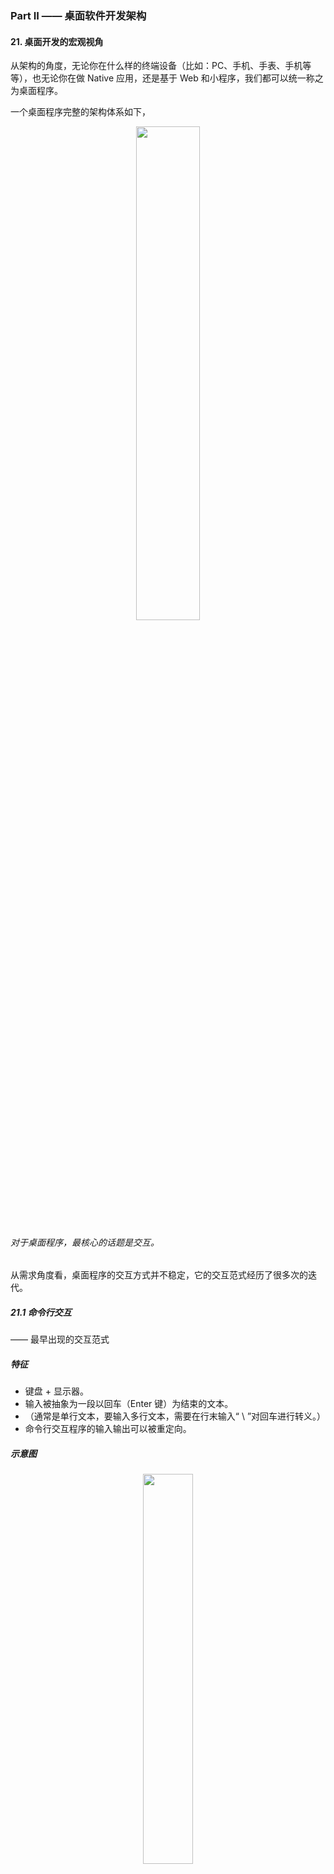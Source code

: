 ### Part II —— 桌面软件开发架构

#### 21. 桌面开发的宏观视角
从架构的角度，无论你在什么样的终端设备（比如：PC、手机、手表、手机等等），也无论你在做 Native 应用，还是基于 Web 和小程序，我们都可以统一称之为桌面程序。

一个桌面程序完整的架构体系如下，
<div align="center"><img src="pics/architecture-of-desktop-application.png" width="45%"></div>

###### 对于桌面程序，最核心的话题是交互。

从需求角度看，桌面程序的交互方式并不稳定，它的交互范式经历了很多次的迭代。

##### 21.1 命令行交互
—— 最早出现的交互范式

##### 特征
* 键盘 + 显示器。
* 输入被抽象为一段以回车（Enter 键）为结束的文本。
* （通常是单行文本，要输入多行文本，需要在行末输入“ \ ”对回车进行转义。）
* 命令行交互程序的输入输出可以被重定向。

##### 示意图
<div align="center"><img src="pics/paradigm-of-command-line-app.png" width="40%"></div>

##### 21.2 字符界面
* 键盘 + 显示器。
* 输入不再是一段文本，而是键盘按键事件（KeyDown 和 KeyUp）。
* 输出也不是一段文本，而是可以修改屏幕任何位置显示的字符。
* （此时，键盘的功用在需求上分化为两个：一是输入文本，二是输入命令。）
* 从输入文本的角度，需要有当前输入的光标（Caret）位置。

##### 示意图
<div align="center"><img src="pics/paradigm-of-character-ui-app.png" width="40%"></div>

上图的 TDI 含义是字符设备接口（Text Device Interface），它指的是一组向屏幕绘制文本的方法集合。 类似这样：
```go
func ClearScreen()
func DrawText(x, y int, text string)
```

##### 21.3 图形界面
—— 一个划时代的变化

##### 特征
* 键盘 + 鼠标 + 显示器 + 音箱。
* 与字符界面时期相比，图形界面时代变化的根源是输出的变化：从字符变成像素。
* 为什么会出现鼠标？ 因为屏幕精度太高，用键盘的方向键改变当前位置既笨拙又不方便。
* 为什么出现音箱？ 原因很平凡，只不过是声音设备演进的自然结果。以前是内置喇叭，现在是外置音箱。
* （与字符界面程序相比，图形界面程序还有一个重大变化：多窗口！！ 窗口（Window），也有人会把它叫视图（View）。）

###### 复杂的窗口会切分出多个逻辑独立的子窗口，以降低单个窗口的程序复杂性。

##### 示意图
<div align="center"><img src="pics/paradigm-of-graphical-ui-app.png" width="40%"></div>

上图的 GDI 含义是图形设备接口（Graphic Device Interface），它指的是一组向指定窗口(不是屏幕)绘制图形的方法集合。绘制的对象包括有几何图形、图像、文本等。

##### 注意
一旦界面涉及复杂的窗口系统，交互变得非常复杂。为了降低编程的负担，窗口系统往往接管了桌面程序的主逻辑，提供了一套基于事件驱动的编程框架，**业务代码由窗口系统提供的界面框架所驱动。**

##### 21.4 移动时代
鼠标交互方式被淘汰，变成了多点触摸。
###### “键盘 + 鼠标 + 显示器” ⇨ 触摸屏

##### 特征
* 触摸屏 + 麦克风 + 内置扬声器。
* 音箱被内置到手机中，变成内置扬声器。这些变化因移动设备便携性的述求引起。
* 从架构的角度，它们并没有引起实质性的变化，只是鼠标事件变成了触摸事件。

##### 智能交互
—— 麦克风让计算机多了一个输入：语音。

三种典型用法：
* 在应用内把语音录下来，直接作为类似照片视频的媒体消息，或者识别为文本去应用（比如语音搜索）。
* 作为语音输入法输入文本。（用法 1 的特例，因为输入法在操作系统中有特殊地位而单独列出。）
* 基于语音助手来交互。（类似 Siri）

##### 语音交互示意图
<div align="center"><img src="pics/paradigm-of-voice-ui-app.jpg" width="40%"></div>

###### 语音交互与图形界面，由于其复杂性，通常其业务代码都由交互系统提供的框架所驱动。

##### 21.5 总结
交互体验越来越自然，但从编程的角度来说，如果没有操作系统支持，实现难度也将越来越高。

同时也说明了一点： 桌面操作系统和服务端操作系统的演进方向非常不一样。 （桌面操作系统的演进方向主要是交互范式的迭代。）

#### 22. 图形界面程序的框架
—— 关注点聚焦于现在仍然占主流地位的图形界面程序。

###### 实现一个图形界面程序，最大的复杂性在于不同操作系统的使用接口完全不同，差异非常巨大。

好在，尽管操作系统的使用接口有异，但基本的大逻辑差不多。

##### 22.1 事件
无论是什么桌面操作系统，每个进程都有一个全局的事件队列（Event Queue）。

###### 当我们在键盘上按了一个键、移动或者点击鼠标、触摸屏幕等等，都会产生一个事件（Event），并由操作系统负责将它扔到进程的事件队列。

大体流程如下，
* 硬件产生了一个硬件中断；
* 操作系统的硬件中断处理程序收到对应事件；
* 确定事件的目标进程；
* 事件被放入目标进程的事件队列。

##### 22.2 窗口与事件响应
一个窗口响应发送给它的事件（Event），修改内部的状态，然后调用 GDI 绘制子系统更新界面显示。

##### 响应事件的常见机制有两种，
* 事件处理类(EventHandler 或叫 Responder)
* 委托(delegate)

（事件处理类）自定义的窗口类会直接或间接从事件处理类继承。 （委托）事件处理不是收到事件的人自己来做，而是把它委托给了别人。

##### 思考： onPaint 或 onDraw
为什么会有这样的事件？ 想象以下场景：两个窗口存在遮挡，当我们移动一个窗口，以前被遮挡的部分现在不再被遮挡。
操作系统并不会帮我们保存被遮挡的窗口内容，而是发送 onPaint 事件给对应的窗口让它重新绘制。

##### 22.3 事件分派 —— 事件是怎么从全局的事件队列（Event Queue）到窗口的?
这就是事件分派（Event Dispatch）过程，它通常由一个事件分派循环（Event Dispatch Loop）来完成。

Windows 平台，类似以下流程，
```go
func RunLoop() {
  for {
    msg, ok := winapi.GetMessage() // 从事件队列中取出一个消息
    if !ok {
      break
    }
    winapi.TranslateMessage(msg)
    winapi.DispatchMessage(msg)
  }
}
```

其中，TranslateMessage 函数可能会比较陌生，它负责的是将键盘按键事件（onKeyDown、onKeyUp）转化为字符事件（onChar）。 敲击到文本输入的转换。

对于嵌套窗口，交互变得更为复杂。此时，事件分派依赖的是**事件处理链（EventHandler Chain）**。
* 首先由焦点窗口响应，再逐层上升，直到最顶层的窗口。

##### 22.4 窗口内容绘制
在收到 onPaint 或 onDraw 消息时，就要绘制窗口内容了，此时需要操作系统的 GDI 子系统。

从大分类来说，首先需要确定绘制的内容是 2D or 3D，
* 对于 2D 内容，操作系统 GDI 子系统往往有较好的支持，但不同平台终究还是会有较大的差异。
* 对于 3D 内容来说，OpenGL 这样的跨平台方案占据了今天的主流市场，而 Vulkan 号称是 NextGL。

###### 对于 GDI 的优化，GDI 优化往往通过硬件加速来完成，真正的关键角色是在硬件厂商这里。

##### 22.5 通用控件
为了进一步简化开发过程，操作系统往往还提供了一些通用的界面元素，通常我们称之为控件 (Control)。

###### 不同操作系统提供的基础控件大同小异。不过一些处理细节上的差异往往会成为跨平台开发的坑。

##### 22.6 总结
图形界面程序的三大块内容：事件、窗口事件响应、窗口内容绘制。 这些机制都是由操作系统提供支持。

###### 我们身处在由操作系统约定的编程框架中，这是桌面编程的特点。
<div align="center"><img src="pics/different-ui-os-subsystem-of-desktop-software.jpg" width="45%"></div>

这还不是全部。要做一个跨平台的桌面应用程序并不容易，我们需要面对的平台太多，
* PC：Windows、MacOS、Linux 等；
* PC 浏览器：Chrome、Safri、Firefox 等；
* 手机 / 平板 / 手表：Android（不同手机厂商也会有细节差异）、iOS 等；
* 小程序：微信、支付宝、快应用等。

怎么安排不同平台的优先级？怎么规划未来版本的迭代计划？选择什么样的跨平台方案？这些问题在业务架构之外，极其考验架构师的决策能力。

#### 23. 桌面程序的架构建议
—— 站在应用架构的角度，聊聊如何设计一个桌面应用程序。

前面的桌面程序框架介绍，都是站在操作系统交互子系统的角度分析。

现在从软件设计模式角度来分析。

##### 23.1 从 MVC 说起
关于桌面程序，听得最多的莫过于 MVC 这个架构范式。 MVC 全称是 “模型 (Model) - 视图 (View) - 控制器 (Controller)”。
<div align="center"><img src="pics/paradigm-of-mvc-pattern.png" width="45%"></div>

* Model 是数据。
* View 是数据的显示结果，同时也接受用户的交互动作，也就是事件。
* **Controller 负责 Process（处理），以 “Model + 由 View 转发的事件” 作为 Input，处理的结果（Output）仍然是 Model，作用是更新 Model 的数据。**
* **注意： Model 的数据更新后，发送 DataChanged 事件，View 会在监听并收到 DataChanged 事件后，更新 View。**

##### 23.2 MVP
对 MVC 模式做些细微的调整，就会产生一些变种。

##### MVP 模式 （Model-View-Presenter）
* Model 的数据更新发出 DataChanged 事件后，由 Controller 负责监听并 Update View。
<div align="center"><img src="pics/paradigm-of-mvp-pattern.png" width="45%"></div>

##### 23.3 思考： 如何判断程序架构是否优良？哪种架构范式比较好？
架构优劣的评判标准。 比较知名且重要的一些基本原则如下：
* 最低耦合原则。 不同子系统（或模块）之间有最少的交互频率，最简洁且自然的接口。
* 单一职责原则。 不要让一个子系统（或模块）干多件事情，也不要让它不干事情。

##### 23.4 深入理解 Model 层的意义
Model 层是承载业务逻辑的 DOM，即 “文档对象模型（Document Object Mode）”。 **直白理解，DOM 是 “面向对象” 意义上的数据。它不只是有数据结构，也有访问接口。**

##### 对于 Model 层，有两种常见的架构误区
* 误区一： 让 Controller 层直接操作数据库，也就是拿数据库的读写接口作为 Model 层的接口。
* 误区二： 用所谓的 ORM 技术来实现 Model 层，让 Controller 直接操作 ORM。

###### Model 层的真正价值所在是： Model 层的使用接口最重要的是要自然体现业务的需求。

##### Why?
* 只有这样（直接自然体现业务的需求），Model 层的边界才是稳定的，才与你基于的技术无关。

(是用了 MySQL，还是用了 NoSQL？是直接裸写 SQL 语句，还是基于 ORM？这都没关系，未来喜欢了还可以改。)

* 从界面编程角度看，Model 层越厚越好。 （逻辑更多向 Model 层倾斜，那么 Controller 层就简洁很多。）

因为，Model 层是和操作系统的界面程序框架最为无关的部分，是最容易测试的部分，也同时是跨平台最容易的部分。

###### 如果用一句话来描述 Model 层的职责，那么应该是 “负责业务需求的内核逻辑” —— “DataCore”。

##### Model 层为何要发出 DataChanged 事件？
这是从 Model 层的独立性考虑。 Model 层作为架构的最底层，它不需要知道其他层的存在。有了 DataChanged 事件，上层就能够感知到 Model 层的变化，从而作出自己的反应。

###### 如果还记得之前反复强调的：稳定点与变化点。显然，DataChanged 事件就是 Model 层面对需求变化点的对策。

##### 23.5 深入理解 View 层的意义
View 层首要的责任，是负责界面呈现。

界面呈现的两个选择，
* 直接调用 GDI 接口自己画。
* 创建子 View 让别人画。

View 层的另一个责任是被自然带来的： 响应用户交互事件的入口。 这是操作系统的界面编程框架决定的。

理想情况下，View 应该把自己所有的事件都委托（delegate）出去，不要自己干。 但是....View 层有以下问题需要考虑：

* View 层不一定会负责生成所有用户看到的 View。

（例如：有的 View 是 Controller 在做某个逻辑的过程中临时生成的，那么这样的 View 就应该是 Controller 的一部分。）

* View 层可能需要非常友好的委托（delegate）机制的的支持。

（例如：一组界面元素的交互事件共同做委托。）

* 负责界面呈现，意味着 View 层和 Model 层的关系非常紧密。

（这可能会导致 Model 层要为 View 层提供一些专享的只读访问接口。需要确保这些访问接口不要扩散使用。）

* 负责界面呈现，看似只是根据数据绘制界面，似乎很简单，但实则不简单。

（例如：有时为了效率，需要做局部更新的优化。）

###### 在局部更新这个优化足够复杂时，我们往往不得不在 Model 和 View 之间，再额外引入一层 ViewModel 层来做这个事情。

ViewModel 层顾名思义，是为 View 的界面呈现而设计的 Model 层，它的数据组织更接近于 View 的表达。
<div align="center"><img src="pics/paradigm-of-model-view-viewmodel.png" width="45%"></div>

##### Model-View-ViewModel 的例子
一个极端但又很典型的例子是 Word。 它是数据流式的文档，但是，界面显示常以页面视图方式，内容是分页显示的。

这种情况下就需要有一个 ViewModel 层是按分页显示的结构来组织数据。 其中负责维持 Model 与 ViewModel 层的数据一致性的模块，我们叫排版引擎。

###### 从理解上来讲，更倾向于认为 ViewModel 是 View 层的一部分，只不过是 View 层太复杂而进行了再次拆分的结果。 而不是单独作为一个模式。

##### 23.6 深入理解 Controller 层的意义
Controller 层是负责用户交互的。 可以有很多个 Controller，分别负责不同的用户交互需...

Controller 层与 Model 和 View 的差异：
* Model 层是一个整体。虽然这一个层会有很多类，但是它们共同构成了一个完整的逻辑：DOM。
* View 层也是一个整体，它是 DOM 的界面呈现，是 DOM 的镜像。
* 负责用户交互的 Controller 层，是被正交分解的，彼此完全没有耦合关系。

一个 Controller 模块，可能包含一些属于自己的辅助 View，也会接受 View 层委托的一些事件，由事件驱动自己。

###### Controller 层最应该思考的问题是代码的内聚性。哪些代码是相关的，是应该放在一起的，需要一一理清。

如果设计恰当，Controller 之间应该是完全无关的。而且要干掉某一个交互特别容易，都不需要删除该 Controller 本身相关的代码，只需要把创建该 Controller 的一行代码注释掉就可以。

##### 23.7 Model - View - Controller 的层次
从分层角度，
* Model 层在最底层；
* View 层在中间，它持有 Model 层的 DOM 指针；
* Controller 层在最上方，它知道 Model 和 View 层，通过 DOM 接口操作 Model 层，但不操作 View 去改变数据，而是监听兴趣事件。

###### 如果 View 层提供了抽象得当的事件绑定接口，将发现，Controller 层大部分的逻辑都与操作系统提供的界面编程框架无关（除了可能的辅助View的需要），是跨平台的。

##### MVC 各个模块是如何串起来的？
应用程序（Application）。 在应用开始的时候，它就把 Model 层、View 层，我们感兴趣的若干 Controller 模块都创建好，建立了彼此的关联。

##### 23.8 桌面应用程序的第二大需求
—— 提供应用程序的二次开发接口（API，全称为 Application Programming Interface）。

###### 提供了 API 的应用程序，意味着它身处一个应用生态之中，可以与其他应用程序完美协作。

##### 通过哪一层提供 API 接口？
倾向于认为最佳的选择是在 ViewModel 层。

#### 24. Web 开发：浏览器、小程序与 PWA
—— 原生应用(Native App)之外

##### 24.1 浏览器
##### 从商业价值的角度看，浏览器带来了三个重大进步，
* **软件服务化。** 产品交付从单机软件转向云服务，同时，社会分工发生巨变，任何一个环节都可能成长出一个超级节点，进而吞噬上下游，让服务链条更短。
* **随时发布。** 人们快速试验自己的想法，不必过度因为顾虑软件质量召回而束手束脚。(服务端可以及时更新与处理，所谓的召回和传统意义已不同。)
* **跨平台。** 浏览器消除了不同操作系统平台的差异性。

##### 从界面开发的角度看，浏览器带来的重大变化，
* **操作系统的窗口系统被颠覆。** 一个网页只是一个窗口，不再有父子窗口。网页中的界面元素都是一个虚拟视图，常规的通用控件(input,image,div等)和自绘窗口(canvas)都一样。
* **窗口的绘制机制变了。** 之前是调用操作系统的 GDI 生成界面，现在换成了 HTML+CSS。
* **语言限制。** 浏览器长期以来只支持 JavaScript 一门语言。
* **B/S 架构。** 无论是 B/S 还是 C/S，本质上还是软件服务化。这对软件架构产生了巨大影响。 （从 server 端看，系统从单用户变成了多用户。从 browser/client 端看，仍然是单用户，但是没有了数据。）

从 MVC 角度分析 HTML+CSS，我们不能把它理解为 View 层，它其实是 ViewModel 层。 View 层由谁干掉了？浏览器。怎么做到局部更新优化的？你不必关心，浏览器已完成支持。
###### 这事的真正价值超过你的想象。它大幅提升了桌面应用开发的效率。

##### 24.2 小程序
小程序引发的思考
<div align="center"><img src="pics/thinking-caused-by-webapp.png" width="35%"></div>

##### 为什么微信小程序必然会成功？
因为，有 7 亿人同时使用的操作系统，很少。小程序变成了一支巨大的新兴力量，成为真正意义上的国产操作系统，对抗着 Android 和 iOS 两大移动操作系统生态。

##### 小程序生态仍然存在的诸多问题
* 最为关键的，是标准不统一。 虽然都叫小程序，但是它们的接口各自都在快速迭代，谈不上让开发者一次开发，到处可用。

##### 小程序和传统的 Web 开发有何不同？
其实有很大不同。小程序更像是 Native 程序在线化。 小程序是一个应用。
* 我们需要提交应用给微信或支付宝，它们掌控着 App 的生杀大权。
* 更牛的是，他们可以下线一个已经有千万甚至上亿级别用户的 App，让他们一无所有。

###### 这个风险如此之高，所有的厂商在拥抱微信的同时，必然时时刻刻想着如何逃离微信。

##### 思考： Facebook 扎克伯格的成功
```
在发布 Libra 的时候，他选择的是让一步，放弃 Control。
让一步，其实就是进一百步。
```

##### 24.3 PWA
—— 移动应用的在线化，Google 也同样在探索。

Google 的移动浏览器方案，叫 PWA，全称 “Progressive Web App”。

PWA 开始于 2015 年，比微信小程序早很多，并得到了苹果和微软的支持。从这个角度来说，PWA 的潜力不容小觑。

##### 怎么理解 PWA？
可以理解为海外版的小程序。

##### PWA 与小程序的差别在哪？
* 关注焦点不同。 PWA 更技术化，精力重心放在如何让 PWA 在断网情况下和本地应用有更一致的体验。小程序关注点在如何撬动这么庞大的用户市场。
* 演进思路不同。 PWA 基本上以兼容并对 Web 进行逐步改造升级为导向。
* PWA 并没有中心化的 AppStore，它更像是一项技术标准。

##### 怎么看待 PWA 的未来？
PWA 相比小程序来说太传统。 小程序符合现代操作系统的 “账号 (Account)- 支付 (Pay)- 应用市场 (AppStore)” 的商业闭环，但是 PWA 并没有账号，也没有支付。

#### 25. 跨平台与 Web 开发的建议

##### 25.1 跨平台桌面程序开发
跨平台的桌面程序开发是一个超级难题。无数人前仆后继，但至今为止，仍然没有称得上真正深入人心的解决方案。

原因如下，
* 操作系统。 不同的操作系统抽象的界面程序框架并不一致。
* 屏幕尺寸。 即使相同的操作系统，在不同尺寸的屏幕上，交互的范式也会存在很大的差异性。

放弃某个操作系统，就意味着放弃某个流量入口，也就意味着放弃这些用户。。。

##### 目前主流的跨平台方案
<div align="center"><img src="pics/solutions-for-cross-platform.jpg" width="40%"></div>

目前来说，还很难说哪个方案会胜出。

###### 总之： “每一次统一的努力，都最终变成新的分裂”。

##### 25.2 Web 开发
Web 的 B/S 架构意味着编写软件有了更高的复杂性。 表现如下，
* 多用户。 用户的数据不再是保存在 Client（Browser）端，而是存储在 Server 端。
* 更高的数据可靠性要求。 数据在 Client 端，客户自己对数据的可靠性负责。数据在 Server 端，服务提供方对数据的可靠性负责。
* 更多可能的分工安排。 分为两大流派：胖前端与胖后端。

##### MVC 框架在浏览器下的样子
界面的局部更新是一个复杂的话题，浏览器通过引入 HTML+CSS 这样的 ViewModel 层把它解决了。

现在，MVC 模式变成了 MVMP 模式，全称为 “Model-ViewModel-Presenter”。
<div align="center"><img src="pics/mvmp-pattern-of-browser.png" width="45%"></div>

* 事件响应过程。 浏览器的 View 收到用户的交互事件，它把事件委托给 ViewModel 层，并且通过 HTML DOM 暴露出来。
* Model 层的数据变化（DataChanged）事件。 Presenter 层更新界面（Update View）并不是操作 View，而是 ViewModel。

##### Server 端的架构
<div align="center"><img src="pics/architecture-of-web-server.jpg" width="45%"></div>

到了 Web 开发，同样需要二次开发接口，只是，二次开发接口不再是在 Client 端完成，而是在 Server 端完成。
###### Server 端支持直接的 API 调用（Web API），以支持自动化（Automation）方面的需求。

注意，
* Web 层和 Model 层的假设不同，Web 层是基于会话的（Session-based），因为它负责用户的接入，每个用户登录后，会形成一个个会话（Session）。
* 在服务端，Session-based Model 和 Session-based ViewModel 并不发生直接关联，它们通过浏览器这一侧的 Model 和 ViewModel，响应用户的交互。

##### Session-based Model 是什么样的呢？
其实是 Multi-User Model 层的转译。把多租户的 API 转译成单租户的场景。

##### Session-based ViewModel
是一些 HTML+JavaScript+CSS 文件。它是真正的 Web 业务入口，通过互联网把自己的数据返回给浏览器，浏览器基于 ViewModel 渲染出 View。

##### 25.3 总结
从跨平台来说，这是桌面程序员（也叫“大前端”）永远的痛。
###### 计划赶不上变化，用来形容大前端程序员面临的窘境是一点都不过分的。

从 Web 开发来说，MVC 变成了 MVMP（Model-ViewModel-Presenter）。
###### MVMP 依旧需要认真对待 Model 层，认真思考它的使用接口是什么样的，把 Model 层做厚。

#### 26. 桌面开发的未来

##### 26.1 桌面平台的演进与未来
谈未来前，首先看看过去。
* PC 时代，本地桌面操作系统主流的有 Windows、MacOS、Linux。为了消除平台差异，出现了 QT、wxWidgets 这样的跨平台解决方案。
* PC 浏览器。 浏览器并不是为跨平台而来，但是除了干成了软件服务化外，也干成了跨平台这件事情。

（浏览器时代）在软件服务化和跨平台开发的双重优势下，软件厂商们趋之若鹜。

今天手表、电视机、汽车，以及各式各样的 IoT 传感设备，都需要操作系统的支持。这么多操作系统怎么搞呢？

###### 国内涌现了大量的小程序厂商，国外 Google 也在推 PWA。Facebook 意见不明，不知道会去支持 PWA，还是基于自己的 React-Native 技术搞一套新的移动浏览器标准。

由此，统一的 Web 分裂成多个技术阵营。

##### 新的跨平台定义
今天的跨平台，重点是要跨 Android、iOS、Web、小程序和 PWA。

##### 26.2 编程能力的未来
从终局的视角来看，桌面开发的终极目标，是让儿童可以轻松编写出生产级的应用。
这个目标与儿童编程教育相向而行，有一天必然汇聚于一点上。

#### 27. 实战（一）： 怎么设计一个“画图”程序？
一个 B/S 结构的 Web 程序，基本上分下面几块内容：
* Model 层： 一个多用户（Multi-User）的 Model 层，和单租户的 Session-based Model。 从服务端来说，Session-based Model 是一个很简单的转译层。从浏览器端来说，Session-based Model 是一个完整的单租户 DOM 模型。
* View 层： 实际是 ViewModel 层。ViewModel 只有 View 层的数据和可被委托的事件。
* Controller 层： 切记不要让 Controller 之间相互知道对方，更不要让 View 知道某个具体的 Controller 存在。

##### 27.1 Model 层 —— 浏览器端的 Model 层
```javascript
class QLineStyle {
properties:
  width: number
  color: string
methods:
  constructor(width: number, color: string)
}

class QLine {
properties:
  pt1, pt2: Points
  lineStyle: QLineStyle
methods:
  constructor(pt1, pt2: Point, lineStyle: QLineStyle)
  onpaint(ctx: CanvasRenderingContext2D): void
}

class QRect {
properties:
  x, y, width, height: number
  lineStyle: QLineStyle
methods:
   constructor(r: Rect, lineStyle: QLineStyle)
   onpaint(ctx: CanvasRenderingContext2D): void
}

class QEllipse {
properties:
  x, y, radiusX, radiusY: number
  lineStyle: QLineStyle
methods:
   constructor(x, y, radiusX, radiusY: number, lineStyle: QLineStyle)
   onpaint(ctx: CanvasRenderingContext2D): void
}

class QPath {
properties:
  points: []Point
  close: bool
  lineStyle: QLineStyle
methods:
   constructor(points: []Point, close: bool, lineStyle: QLineStyle)
   onpaint(ctx: CanvasRenderingContext2D): void
}

interface Shape {
  onpaint(ctx: CanvasRenderingContext2D): void
}

class QPaintDoc {
methods:
  addShape(shape: Shape): void
  onpaint(ctx: CanvasRenderingContext2D): void
}
```
目前这个 DOM 还是单机版本的，没有和服务端的 Session-based Model 连起来。

这个 Model 层的使用非常容易理解，也非常直观体现了业务。 主要支持的能力有以下两个：
* 添加图形（Shape）
* 绘制（onpaint）

##### 27.2 ViewModel 层 —— 浏览器端的 ViewModel 层
index.htm 文件和一个 view.js 文件。

index.htm 是总控文件，主要包含两个内容：
* 界面布局（Layout）
* 应用初始化（InitApplication），比如加载哪些 Controllers。

view.js 是 ViewModel 层的核心，代码如下，
```javascript
interface Controller {
  stop(): void
  onpaint(ctx: CanvasRenderingContext2D): void
}

class QPaintView {
properties:
  doc: QPaintDoc
  properties: {
    lineWidth: number
    lineColor: string
  }
  drawing: DOMElement
  controllers: map[string]Controller
methods:
  get currentKey: string
  get lineStyle: QLineStyle
  onpaint(ctx: CanvasRenderingContext2D): void
  invalidateRect(rect: Rect): void
  registerController(name: string, controller: Controller): void
  invokeController(name: string): void
  stopController(): void
  getMousePos(event: DOMEvent): Point
events:
  onmousedown: (event: DOMEvent):void
  onmousemove: (event: DOMEvent):void
  onmouseup: (event: DOMEvent):void
  ondblclick: (event: DOMEvent):void
  onkeydown: (event: DOMEvent):void
}

var qview = new QPaintView()
```
QPaintView 的内容有点多，
* 但和 Model 层相关的，就只有 doc: QPaintDoc 这个成员。有了它就可以操作 Model 层了。
* 属于 ViewModel 层自身的，数据上只有 properties 和 drawing。关于绘制的有 onpaint 和 invalidRect。
* 剩下来的就是 Controller 相关的了，
    * registerController，invokeController，stopController，View 层并不关心具体的 Controller 类型。
    * 事件委托（delegate）。
    * getMousePos 只是一个辅助方法，用来获取鼠标事件中的鼠标位置。

###### View 层在 MVC 里面是承上启下的桥梁作用。 View 层的边界设定非常关键。

平台兼容性问题，
* 屏蔽平台的差异。 Model 层很容易做到平台无关，Controller 层除了有少量的界面需要处理平台差异外，大部分代码都是响应事件处理业务逻辑。 另外，只要 View 对事件的抽象得当，也是跨平台的。
* 定义界面布局。 针对不同尺寸的设备，在 View 层来控制不同设备的整体界面布局比较妥当。

##### 27.3 Controller 层 —— 浏览器端的 Controller 层
* Menu, PropSelectors, MousePosTracker： accel/menu.js
* Create Path：creator/path.js
* Create FreePath：creator/freepath.js
* Create Line, Rect, Ellipse,Circle： creator/rect.js

一些 Controller 因为实现相近被合并到一个文件。

##### 27.4 总结
架构设计的第一步是需求分析，第二步则是：概要设计（也可以叫系统设计）。 该阶段的核心是分解子系统，MVC 是一个分解子系统的基本框架，它对于桌面程序尤为适用。

#### 28. 实战（二）： 怎么设计一个“画图”程序？
—— 上节内容的复盘和一次需求的迭代。

##### 28.1 MVP 版画图程序
—— 只能增加新图形，没法删除，也没法修改。

Model 和 View、Controllers 的耦合关系如下：
<div align="center"><img src="pics/coupling-between-mvp-in-drawing-app.png" width="45%"></div>

View 层的内容：
<div align="center"><img src="pics/view-layer-in-drawing-app.png" width="45%"></div>

Controller 位于 MVC 的最上层，因此，对它的关注点就不再是它的规格本身，因为没人去调用它的方法。
所以，把关注点放在了每个 Controller 都怎么用 Model 和 View。
<div align="center"><img src="pics/controller-layer-in-drawing-app.png" width="45%"></div>

通过以上三张表对照分析，可以清晰看出 Model、View、Controllers 是怎么关联起来的。

##### 28.2 改进版的画图程序
功能改进如下，
* 选择一个图形，允许删除、移动或者对其样式进行修改。
* 图形样式增加 fillColor（填充色）。
* 更加现代的交互范式： 默认处于 ShapeSelector 状态，创建完图形后自动回到此状态。
* 选择图形后，界面上的当前样式自动更新为被选图形的样式。

新的 Model 层
<div align="center"><img src="pics/model-layer-in-drawing-app-after-1st-iteration.png" width="45%"></div>

注意，QLineStyle 改名为 QShapeStyle，且其属性 width、color 被改名为 lineWidth、lineColor。这相当于一次小重构。
###### 重构关键是要及时处理，把控质量。 为了保证质量仍然可控，最好辅以足够多的单元测试。

##### 此处的小重构引发的思考
最初设计 new QLine、QRect、QEllipse、QPath 的时候，传入的最后一个参数是 QLineStyle，从设计上这是一次失误，把最后一个参数改为 QShapeStyle，这从设计上就完备了。
由此，图形样式就算有更多的演进，也会集中到 QShapeStyle 这一个类上。

如果作为一个实实在在要去迭代的画图程序来说，上面这个 QShapeStyle 必然还会面临一次重构。变成如下这个样子：
```javascript
class QLineStyle {
  width: number
  color: string  
}

class QFillStyle {
  color: string  
}

class QShapeStyle {
  line: any
  fill: any
}
```

新的 View 层
<div align="center"><img src="pics/view-layer-in-drawing-app-after-1st-iteration.png" width="45%"></div>

新的 Controller 层
<div align="center"><img src="pics/controller-layer-in-drawing-app-after-1st-iteration.png" width="45%"></div>

#### 29. 实战（三）： 怎么设计一个“画图”程序？
—— 怎么和服务端连接。 （第一，浏览器端进行持久化）

##### 为什么需要在浏览器端进行持久化？
因为我们需要有更好的用户体验。在用户断网的情况下，这个画图程序还可以正常编辑，并且在恢复联网的情况下，能够把所有离线编辑的内容自动同步到服务端。

##### 29.1 基于传统的 localStorage 技术进行持久化
###### 最核心的变化是 Model 层。

##### 对象 ID
为了支持持久化，为每一个 Model 层 DOM 树的根 —— QPaintDoc 类引入了两个 ID，
* localID: string
* displayID: string

其中，displayID 前面带 t 开头，表示这篇文档从它被创建开始，从未与服务器同步过，是一篇临时的文档。

一旦它完成与服务端的同步后，就会改用服务端返回的文档 ID。

那么，localID 又是什么？
* localID 是这篇文档的本地 ID。 在文档还没有和服务端同步时，如果 displayID 是 t10001，则 localID 就是 10001。
* 但是，文档第一次保存到服务端后，它的 displayID 会变化，而 localID 则并不...

为了支持更新数据的粒度不是整个文档每次都保存一遍，存储分成 shape、document 两个级别。
###### 当 Shape 发生变化，比如修改图形式样、或移动时，shapeID 发生变化并对应一个新的 shapeJsonData，此时，它由 QPaintDoc.localID + “:” + shape.id 指示。

如果文档只有一个 ID，那么这个 ID 在同步前后发生变化，shapeJsonData 对应的完整 ID 索引也要跟着变化。。

##### 数据变更
我们把数据变更分为了两级，
* shapeChanged
* documentChanged

##### 存储的容量限制与安全
localStorage 的存储容量是有限制的，不同的浏览器并不一样，大部分在 5-10M 这个级别。
* 我们需要考虑数据清理的机制。淘汰掉最远创建的一篇文档。
* 安全问题。 解决这个问题最简单的方法是在用户帐号登出的时候，清空所有的 localStorage 中的文档。

#### 30. 实战（四）： 怎么设计一个“画图”程序？
—— 怎么和服务端连接。 （第二，考虑服务端）

##### 30.1 第一步，要考虑的是网络协议。（Web API）
暂时不考虑多租户带授权的场景。

在浏览器中，一个浏览器的页面编辑的是一个文档，不同页面编辑不同的文档。

但是，很显然，服务端和浏览器端这一点是不同的。如此服务端的功能基本上是以下这些：
* 创建新 drawing 文档；
* 获取 drawing 文档；
* 删除 drawing 文档；
* 在 drawing 文档中创建一个新 shape；
* 取 drawing 文档中的一个 shape；
* 修改 drawing 文档中的一个 shape，包括移动位置、修改图形样式；
* 修改 drawing 文档中的一个 shape 的 zorder 次序（浏览器端未实现）；
* 删除 drawing 文档的一个 shape。

完整的网络协议：
<div align="center"><img src="pics/network-protocol-of-drawing-app.png" width="45%"></div>

整体来说，这套网络协议比较直白体现了其对应的功能含义。 该协议遵循的范式如下：
* 创建对象：POST /objects
* 修改对象：POST /objects/\<ObjectID>
* 删除对象：DELETE /objects/\<ObjectID>
* 查询对象：GET /objects/\<ObjectID>

还有一个列出对象的功能，只不过这里没有用到，
* 列出所有对象：GET /objects
* 列出符合条件的对象：GET /objects?key=value

##### 30.2 在网络设计时需要特别注意的点
**对重试的友好性。** (你以为只是重试，实际上是同一个操作执行了两遍。)
###### 所谓重试的友好性，是指同一个操作执行两遍，其执行结果和只执行一遍一致。

为什么我们必须要充分考虑重试的友好性？
* 因为网络是不稳定的。 这意味着，在发生一次网络请求失败时，在一些场景下你不一定能确定请求的真实状态。
* 在小概率的情况下，有可能服务端已经执行了预期的操作，只不过返还给客户端的时候网络出现了问题。

只读操作，比如查询对象或列出对象，毫无疑问显然是重试友好的。

创建对象（POST /objects）往往容易被实现为重试不友好，对比以下代码：
```javascript
POST /drawings  # 创建新 drawing

POST /drawings/<DrawingID>/shapes  # 创建新 shape
Content-Type: application/json

{
    "id": <ShapeID>,
    <Shape>
}
```
分析，
* 创建新 shape 时传入了 ShapeID，如果上一次服务端已经执行过该对象的创建，可以返回对象已经存在的错误。
* 创建新 drawing 并没有传入什么参数，重复调用不会发生什么冲突，并创建两个新 drawing。

##### 那么怎么解决这个问题？有这么几种可能：
* 客户端传 id（和上面创建新 shape 一样）；
* 客户端传 name；
* 客户端传 uuid。

当然这三种方式本质上的差别并不大。传 uuid 可以认为是一种常规重试友好的改造手法。
（uuid 可以是内容中的一个唯一序列号，也可以是网络请求的唯一序列号。两种选一即可，但后者更通用。）
```javascript
POST /drawings
Content-Type: application/json

{
    "uuid": <DrawingUUID>
}
或者
POST /drawings
Content-Type: application/json
X-Req-Uuid: <RequestUUID>
```
用请求序列号是有额外代价的，这意味着服务端要把最近执行成功的所有的请求序列号（RequestUUID）记录下来。。

##### 在网络协议的设计上，还有一个业务相关的细节值得一提：
请留意，Shape 的 json 表示，在网络协议和 localStorage 存储的格式并不同。

原因，
* 从结构化数据的 Schema 设计角度，localStorage 中的实现是无 Schema 模式，过于随意。
* 网络协议未来有可能作为业务的开放 API ，需要严谨对待！！

##### 30.3 版本升级
一些需要考虑的长远问题：
* 网络协议的版本管理问题；
* 网络协议是一组开放 API 接口，一旦放出去了就很难收回，需要考虑协议的兼容。

为了便于未来协议升级的边界，很多网络协议都会带上版本号。比如：
```html
POST /v1/objects
POST /v1/objects/<ObjectID>
DELETE /v1/objects/<ObjectID>
GET /v1/objects/<ObjectID>
GET /v1/objects?key=value
```
###### 在协议发生了不兼容的变更时，我们会倾向于升级版本，比如升为 v2 版本：
```html
POST /v2/objects
POST /v2/objects/<ObjectID>
DELETE /v2/objects/<ObjectID>
GET /v2/objects/<ObjectID>
GET /v2/objects?key=value
```
这么做有以下好处，
* 可以逐步下线旧版本的流量，一段时间内让两个版本的协议并存；
* 可以新老版本的业务服务器相互独立，前端由 nginx 或其他的应用网关来分派。

##### 30.4 第一个实现版本
##### 第一个实现版本怎么做？
* 方式 1 —— 常规的憋大招模式。 直接做业务架构设计、架构评审、编码、测试，并最后上线。
* 方式 2 —— 做一个 Mock 版本的服务端程序。

##### 两者有什么区别？
区别在于，
* 服务端程序从架构设计角度看，就算是非业务相关的通用型问题也是很多的，例如：
    * 高可靠 —— 高可靠是指数据不能丢。就算服务器的硬盘坏了，数据也不能丢。
    * 高可用 —— 高可用是指服务不能存在单点故障。任何一台甚至几台服务器停机了，用户还要能够正常访问。

在没有好的基础设施下，做好一个好的服务端程序并不那么容易。 因此，还是先做一个 Mock 版本的服务端程序。

这不是增加了工作量？有什么意义？
* 不同团队协作的基础是网络协议。一个快速被打造的 Mock 的最小化版本服务端，可以让前端不用等待后端。而后端则可以非常便捷地自主针对网络协议进行单元测试，做很高的测试覆盖率以保证质量。（前端组+测试组）
* 让业务逻辑最快被串联，快速验证网络协议的有效性。中途如果发现网络协议不满足业务需求，可以及时调整过来。（有效性测试）

所以，第一个版本一定是 Mock 的版本。Mock 版本不必考虑太多服务端领域的问题，它的核心价值就是串联业务。
###### 所以 Mock 版本的服务器甚至不需要依赖数据库，直接所有的业务逻辑基于内存中的数据结构就行。

##### 第一个版本的服务端程序 paintdom （Mock 版本）
从架构角度来说，这个 paintdom 程序分为两层：Model 层和 Controller 层。

* Model 层与网络无关，有的只是纯纯粹粹的业务核心逻辑。 它实现了一个多文档版本的画图程序，逻辑结构也是一棵 DOM 树，只不过比浏览器端多了一层。（Document => Drawing => Shape => ShapeStyle）
* Controller 层实现的是网络协议。 为什么会把网络协议层看作 Controller 层？MVC 中 View 层去了哪里？

首先，服务端程序大部分情况下并不需要显示模块，所以不存在 View 层。 其次，网络协议层为什么可以看作 Controller 层，是因为它负责接受用户输入。
###### 服务端的用户输入不是我们日常理解的用户交互，而是来自某个自动化控制（Automation）程序的 API 请求。

##### 30.5 再谈网络协议的重要性
网络协议的地位非常关键，它是一个 B/S 或 C/S 程序前后端耦合的使用界面，因而也是影响团队开发效率的关键点。

#### 31. 实战（五）： 怎么设计一个“画图”程序？
—— 前后端对接 + 总结

##### 31.1 宏观的系统架构
现在，我们有了 paintdom 和 paintweb 两大软件。 paintdom 监听的地址是 localhost:9999，而 paintweb 监听的地址是 localhost:8888。

应当注意，在实际业务中它们是不同的软件。 paintdom 和 paintweb 之间相互协作的基础，是它们之间所采用的网络协议。

##### 网络协议的两个层面的意思：
* 其一，就是我们网络协议的载体，也就是协议栈。（我们这里采纳的是 HTTP 协议，而 HTTP 协议又基于 TCP/IP 协议。）
* 其二，也就是我们网络协议承载的业务逻辑。

明确了网络协议后，我们实现了 Mock 版本的服务端程序 paintdom。在实际项目中，Mock 程序往往会大幅提速团队的开发效率。

##### 31.2 paintweb 与 paintdom 的对接
虽然 paintweb 没有对接服务端，但从文档编辑的角度来说，它的功能是非常完整的。

对接 paintdom 和 paintweb 的目的不是加编辑功能，而是让文档可以存储到服务端。

严谨来说，paintweb 没有服务端是不正确的，paintweb 本身是一个 B/S 结构，它有它自己的服务端。如下：
```go
var wwwServer = http.FileServer(http.Dir("www"))

func handleDefault(w http.ResponseWriter, req *http.Request) {
  if req.URL.Path == "/" {
    http.ServeFile(w, req, "www/index.htm")
	return
  }
  req.URL.RawQuery = "" // skip "?params"
  wwwServer.ServeHTTP(w, req)
}

func main() {
  http.HandleFunc("/", handleDefault)
  http.ListenAndServe(":8888", nil)
}
```
可以看出，paintweb 自己的服务端基本上没干什么事情，就是一个非常普通的静态文件下载服务器，提供给浏览器端下载 HTML + CSS + JavaScript 等内容。
###### 可见，paintweb 的服务端完全是“平庸”的，与业务无关。具体的业务，都是通过 www 目录里面的文件来做到的。

##### 那么 paintweb 怎么对接 paintdom 呢？
* 物理上的对接比较简单，只是个反向代理服务器而已，代码如下：
```go
func newReverseProxy(baseURL string) *httputil.ReverseProxy {
  rpURL, _ := url.Parse(baseURL)
  return httputil.NewSingleHostReverseProxy(rpURL)
}

var apiReverseProxy = newReverseProxy("http://localhost:9999")

func main() {
  http.Handle("/api/", http.StripPrefix("/api/", apiReverseProxy))
}
```
可见，paintweb 的服务端干的事情仍然是 “平庸” 的，只是把发往 http://localhost:8888/api/xxx 的请求，原封不动地发往 http://localhost:9999/xxx 而已。

###### 现实中，paintweb 的服务端干的事情稍微复杂一些。它背后不只是有业务服务器 paintdom，还有必不可少的帐号服务器（Account Service），用来支持用户登录/登出。
###### 帐号服务器是一个基础架构类的服务，与业务无关。 （请思考类比微信扫码登陆）

##### 最终，paintweb 自身的服务端仍是业务无关的。它做这样一些事情：
* Web 前端文件的托管（作为静态文件下载服务器）；
* 支持帐号服务，实现 Web 的用户登录；
* 做业务协议的转译，将 Session-based 的 API 请求转为 Multi-User 的 API 请求。

##### 补充： “胖前端” 与 “胖后端”
假设 Web 自身的业务逻辑都是通过 JavaScript 来实现的，这意味着我们是基于 “胖前端” 模式。
“胖后端” 模式，意味着大部分的前端用户行为，都是由后端支持的，缺点是没办法支持离线。
###### 在 “胖后端” 模式下，推荐基于类似 PHP 这种胶水语言来实现 Web 后端的业务代码。

##### 31.3 计算变更
—— 听起来挺简单一件事情？其实很复杂。

* 第一件要做的事情是： 怎么知道断网后离线编辑过的内容有哪些？
    * 思路一，每次都完整保存整篇文档。
    * 思路二，记录完整的编辑操作历史。
    * 思路三，给对象增加版本号。 通过对比整个文档的基版本，与某个对象的版本 ver。如果 ver > baseVer，说明上一次同步完成后，该对象发生了变更。

##### 31.4 同步变更
—— 有了变更的信息，怎么同步给服务端？

* 思路一，把变更还原为一条条编辑操作发给服务端。（还原过程过于复杂）
* 思路二，修改网络协议，增加同步接口。

###### 原则： 要一贯坚持的架构准则是不要烧脑。尤其对大部分非性能敏感的业务代码，简单易于实施为第一原则。

思考： 在我们讨论相互配合的接口时，我们非常尊重业务逻辑，定义了一系列的编辑操作。但是，**到最后却发现，它们统统不管用，我们要的是一个同步协议。**

##### 31.5 加载文档
这个过程的难点在于怎么根据服务端返回的 json 数据重建整个文档。

问题，
* 图形（Shape）的网络协议中的数据格式，和 localStorage 中是不同的。
* 从预测变更的角度，画图程序支持的图形（Shape）的种类会越来越多。

这两个事情一起看，为此我们做了一次重构。重构目标是：
* 统一 localStorage 和网络协议中的图形表示；
* 增加新的图形种类要很容易，代码非常内聚，不必到处修改代码。

###### 为此我们增加 qshapes: QSerializer 全局变量，允许各种图形类型注册自己的创建方法（creator）进去。示意代码如下：
```javascript
qshapes.register("rect", function(json) {
  return new QRect(json)
})
```

为了支持 QSerializer 类，每个图形需要增加两个方法：
```javascript
interface Shape {
  constructor(json: Object)
  toJSON(): Object
}
```
有了这个能力，我们加载文档就水到渠成了。

完整来说，加载文档的场景分为这样三类：
* _loadBlank，即加载新文档。
* _loadTempDoc，即加载一个临时文档。
* _loadRemote，即加载一个远程文档。

另外，加载文档结束后，QPaintDoc 会发出 onload 消息。这个消息当前会被 QPaintView 响应，用来刷新界面。

##### 31.6 Model 层的厚度
一个有趣的事实是，多个版本的迭代，基本上都是以变更 Model 层为多。

我们深刻思考这个问题的话，会有这样一个推论：
###### 如果我们不是让 Model 层代码以内聚的方式放在一起，而是让它自由的散落于各处，那么我们的代码变更质量会非常不受控。

#### 32. 辅助界面元素的架构设计
辅助界面元素非常常见，它其实就是通用控件，或者我们自定义的控件。

##### 32.1 为了便于修改辅助界面元素，计划引入统一的辅助界面元素的框架。
这个框架长什么样？
* 首先，每个界面元素使用的时候，统一以 \<div type="xxx"> 来表示。
* 其次，引入一个全局的 qcontrols: QControls 实例，所有我们定义的控件都向它注册（register）自己。 （注册的目的是，建立类型（type）和控件的构建函数（control）的关联表。）

```javascript
# QControls 注册一个自定义控件 —— register 成员函数
class QControls {
  constructor() {
    this.data = {}
  }
  register(type, control) {
    this.data[type] = control
  }
}

# QControls 依次构建自定义控件 —— init 成员函数
class QControls {
  init() {
    let divs = document.getElementsByTagName("div")
    let n = divs.length
    for (let i = n-1; i >= 0; i--) {
      let div = divs[i]
      let type = div.getAttribute("type")
      if (type != null) {
        let control = this.data[type]
        if (control) {
          control(div)
        }
      }
    }
  }
}
```

##### 一个自定义控件 BaseColorPicker 的构造函数代码
```javascript
function BaseColorPicker(div) {   # —— 自定义控件 BaseColorPicker
  let id = div.id
  let onchange = div.onchange
  let palette = div.getAttribute("palette")
  let colors = palette.split(",")
  let options = []
  for (let i in colors) {
    let color = colors[i]
    let n = color.length
    if (color.charAt(n-1) == ")") {
      let offset = color.indexOf("(")
      options.push(`<option value="` + color.substring(0, offset) + `">` + color.substring(offset+1, n-1) + `</option>`)
    } else {
      options.push(`<option value="` + color + `">` + color + `</option>`)
    }
  }
  div.outerHTML = `<select id="` + id + `">` + options.join("") + `</select>`  # div 到其他 html 元素的替换
  let elem = document.getElementById(id)  # 根据 id 获取实际界面控件
  if (onchange) {
    elem.onchange = onchange              # 事件响应函数与事件绑定
  }
}

qcontrols.register("BaseColorPicker", BaseColorPicker)  # 在 QControls 中注册自己的构造函数
```
构建函数的代码大体分为如下三步，
* 从占位的 div 元素中读入所有的输入参数。这里是 id, onchange, palette。
* 把占位的 div 元素替换为实际的界面。也就是 div.outerHTML = xxx 这段代码。
* 把事件响应函数安装到实际界面的事件中。

##### 32.2 jQuery 颜色选择器
—— 引入现成的框架代码 jQuery。

现在，考虑替换颜色选择器的实现。 对待 jQuery，我们可以有两种态度：
* 一种是认为 jQuery 设计非常优良，并且很喜欢，于是决定将其作为团队的编程用的基础框架。
    * 利： 在这种态度下，我们允许 jQuery 风格的代码蔓延得到处都是。便于开发。
    * 弊： 风险是不低的。有一天我们不想再基于 jQuery 开发了...意味着大量的模块需要进行调整。
* 另一种态度是，认为 jQuery 并不是我们的主体框架，只是有些模块用了社区的成果，需要引入 jQuery。
    * 利： 这种情况下，会尽可能限制 jQuery 的使用范围，尽量不要让它的代码蔓延，被限制在少数使用场景。
    * 弊： 需要有自己的基础开发框架。 同时，需要包装一下使用的基础库组件。

###### 第二种态库是企业常采用的态度，它们定义自己的基础开发框架，虽然..实现的时候是包装一下社区的基础库组件。

##### 32.3 辅助界面元素的架构设计
为什么当前的这些辅助界面元素没有基于 MVC 架构来编写？是因为辅助界面元素不适合用 MVC 架构来编写么？
* 当然不是。更本质的原因是因为它们规模太小了。
* 但并不是所有辅助界面元素都这么简单。 （把前面实战的 “画图” 程序，改造成一个标准的辅助界面元素）

###### 过于短小，就没必要有那么清楚的模块划分。

##### 32.4 总结
###### 辅助界面元素（或称自定义控件）的架构设计，从大的实现逻辑来说，它和应用程序不应该有本质的不同。
但控件总是要考虑支持多实例，这会带来一些细节上的差异。 编码的时候请多考虑**控件化。**
* 不见得什么桌面应用程序都要考虑把它控件化。但是我们花一些精力去思考控件化的话，会有助于你对架构设计中的一些决策提供帮助。
* 更重要的，其实是让你有机会形成更好的架构设计规范。

#### 33. 架构：系统的概要设计
##### 33.1 基础架构与业务架构
对于一位架构师而言，其架构工作的内容可以大体分为两块，一块是基础架构，一块是业务架构。
* 基础架构，简单来说就是做技术选型。 选择要支持的操作系统、选择编程语言、选择技术框架、选择第三方库等等。
* 业务架构，简单来说就是业务系统的分解能力。

大部分架构师往往更容易把关注点放到业务架构上，实际上基础架构的影响面更广，选错产生的代价更高。

###### 基础架构的能力，考验的是选择能力。背后靠的是技术前瞻性和判断力。
###### 架构师之间的差距，更大的是体现在其对待基础架构的态度和能力构建上。

##### 基础架构与业务架构的差异点
业务架构是业务系统的分解能力，基础架构其实也是对业务系统的分解。 只不过，基础架构是要分解出与业务属性几乎无关的部分，形成领域无关的基础设施，而，业务架构更多的是分解领域问题(需求分解)。

什么是领域问题？
###### 所谓领域问题，谈的是这个领域的用户群面临的普遍需求。

##### 33.2 系统的概要设计（又称系统设计）
架构的第一步： 需求分析。 架构的第二步： 系统的概要设计。

系统设计，这个阶段核心要干的事情，就是明确子系统的职责边界和接口协议，把整个系统的大框架搭起来。

分解好坏的评判标准，最朴素的评判依据，是两条，
* 功能的使用界面（或者叫接口），应尽可能符合业务需求对它的自然预期；
* 功能的实现要高内聚，但功能与功能之间的耦合尽可能低。

###### 一个程序员的系统分解能力强不强，其实一眼就可以看出来。 你都不需要看实现细节，只需要看他定义的模块、类和函数的使用接口。
如果存在大量说不清业务意图的函数，或者存在大量职责不清的模块和类，就知道他基本上还处在搬砖阶段。

##### 33.3 什么是使用界面？
* 对于函数，它的使用界面就是函数原型。
* 对于类，它的使用界面是类的公开属性和方法。
* 对于模块，它的使用界面比较多样，需要看模块类型。

典型的模块类型有这样一些，
* 包（package）。 一些语言中也叫静态库（static library）。
* 动态库（dynamic library）。 在 Go 语言中有个特殊的名称叫插件（plugin）。
* 可执行程序（application）。

###### 包和动态库，两者都只是代码的一种发布形态，只是标准的制定方不同。 包是开发者友好型，一般由编程语言定义；动态库是跨语言但对开发者不友好，由操作系统定义。

对于可执行程序（application），又要分多种情况，
* 网络服务程序（service） —— 它的使用界面是网络协议（Web API）。
* 命令行程序（command line application） —— 它的使用界面包括：命令行、标准输入、标准输出。
* 桌面程序（GUI application） —— 它的使用界面就是用户的操作方式。最重要的是交互范式，即用户如何完成功能的业务流程。

##### 33.4 “高内聚，低耦合” 的含义
高内聚。简单来说，就是一个功能的代码应该尽可能写在一起，而不是散落在各处。 好的习惯如下：
* 一个功能的代码尽可能单独一个文件，不要和其他功能混在一起； （单一职责原则）
* 一些小功能的代码可能放在一起放在同一个文件中，但是中间也会用 ``// ------------------`` 这样的注释行分割成很多**逻辑上的 “小文件”**。

代码高内聚的好处：
* 团队的协作会很顺畅，代码提交基本上不怎么发生冲突。因为不同团队对应的功能在不同文件。

什么又叫低耦合？
* 简单来说就是实现某个功能所依赖的外部环境少，易于构建。 （交互不频繁，即使交互也是一次把事情尽量利索地做完。）

功能实现的外部依赖分两种：
* 对业务无关的基础组件依赖
* 对底层业务模块的依赖

关于基础组件的依赖，核心的关注点是稳定。稳定体现在如下两个方面：
* 组件的成熟度。 这个组件已经诞生多久了？使用接口是不是已经不怎么会调整了？功能缺陷（issue）是不是已经比较少了？
* 组件的持久性。 组件的维护者是谁？是不是有足够良好的社区信用（credit）？项目是不是还很活跃？

###### 从架构角度，低耦合关注的重点不是基础组件的依赖，而是对其他业务模块的依赖。

低耦合地表现：
* 对底层业务的依赖是 “通用” 的 API，尽量不要出现让底层业务模块专门为我定制接口； （大家都在用）
* 依赖的业务接口的个数少，调用频次低。 （干净利落，不拖泥带水）

##### 33.5 怎么做系统分解？
系统分解是一个领域性的问题，依赖于对用户需求的理解，并不存在放之四海皆可用的办法。

###### 但是，系统分解是需要逻辑上自洽的。

在系统的概要设计阶段，一般以子系统为维度来阐述系统各个角色之间的关系。对于关键的子系统，还要进一步分解它，甚至详细到模块的职责和接口的确定。

###### 请注意，系统分解阶段，不是要确定系统完整的模块列表，而是子系统的划分，以及整个系统如何被有效地串联起来。
如果某个子系统不做进一步的分解，不会有什么风险，那就不需要在这个阶段进一步细化了。

###### 另外，为了降低风险，系统的概要设计阶段也应该有代码产出。

代码的用意和样子是什么？
* 系统的初始框架代码。系统的大体架子已经搭建起来了。
* 原型性的代码来验证。**一些核心子系统在这个阶段提供了 mock 的系统。** （核心系统在这阶段是要细分，并具体到模块和接口的定义的。）

**代码即文档。代码是理解一致性更强的文档。**

##### 33.6 再谈 MVC
桌面本身是一个很确定性的领域，已形成自己固有的系统分解的套路。 桌面程序系统分解的套路就是 MVC 架构。

为什么会产生 MVC?
* 一般认为，业务的核心逻辑是稳定的，因此，最底层一般以类和函数的形态来组织业务的核心逻辑，即 Model 层。
* 用户交互是一个变化点，因此与 Model 层分离。 交互其实是界面呈现和事件响应，View 层主要承担了界面呈现的工作，意味着也承担了屏幕尺寸这个变化点。Controller 层主要承担的是交互，具体来说就是响应用户的输入事件。

Model 要考虑的变化点（颠覆性问题）
* 存储。 是否要考虑持久化。
* 网络。 要考虑互联网化，就要考虑 B/S 架构，考虑网络协议。

目前的现状是，Model 层普遍是一个整体，负责的是业务的核心逻辑。View 层也是一个整体，但在不同的屏幕尺寸和平台可能有不同的实现，但数量不会太多（鼓励不同屏幕尺寸不同平台下共享同一个 View 的实现）。
Controller 层并不是一个整体，它是以插件化的形式存在，不同 Controlller 非常独立。（PC 和触摸屏下使用的完全不同的 Controller）

#### 34. 桌面开发篇：回顾与总结
##### 这一章的内容主要分为三类，
* 基础平台。 Native 桌面操作系统和浏览器的演变过程。
* 业务架构。 MVC 系统设计/子系统分解。
* 实战。 设计一个画图程序。在实践中谈业务架构/系统设计。

##### 基础平台的特点 —— 基础平台
种类多、迭代快、知识有效期短。 时不时就有各种新平台、新语言、新框架冒出来。

##### 产品本身的特点 —— 业务架构
需求多、迭代快。

##### 开发工作对程序员的技能要求 —— 实战
特点是门槛极低，但天花板又极高。 天花板高体现在团队人数多、人员质量参差不齐、代码量大、迭代变更频繁，这意味着桌面软件工程项目的管理难度极高。

所谓的软件工程项目的管理能力，就是架构师能力、软件工程的水平要求。

###### 现状，凡是堆人和加班可以解决的，最终都是用堆人和加班解决。架构师能力培养和软件工程能力提升？对大部分公司来说，他们的想法可能是：这太慢了，等不起。
